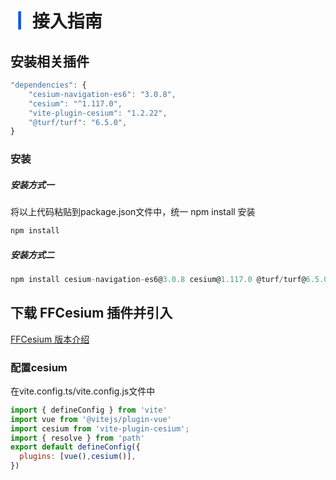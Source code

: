 # <span style='color:#0950FC'>┃</span> 接入指南
## 安装相关插件

```javascript
"dependencies": {
    "cesium-navigation-es6": "3.0.8",
    "cesium": "^1.117.0",
    "vite-plugin-cesium": "1.2.22",
    "@turf/turf": "6.5.0",
}
```

### 安装
##### 安装方式一
将以上代码粘贴到package.json文件中，统一 npm install 安装

```javascript
npm install 
```

##### 安装方式二
```javascript
npm install cesium-navigation-es6@3.0.8 cesium@1.117.0 @turf/turf@6.5.0 vite-plugin-cesium@1.2.22
```


## 下载 FFCesium 插件并引入

[FFCesium 版本介绍](./#/FFcesium/ffCesiumVersion)

### 配置cesium
在vite.config.ts/vite.config.js文件中
```javascript
import { defineConfig } from 'vite'
import vue from '@vitejs/plugin-vue'
import cesium from 'vite-plugin-cesium';
import { resolve } from 'path' 
export default defineConfig({
  plugins: [vue(),cesium()],
})
```

